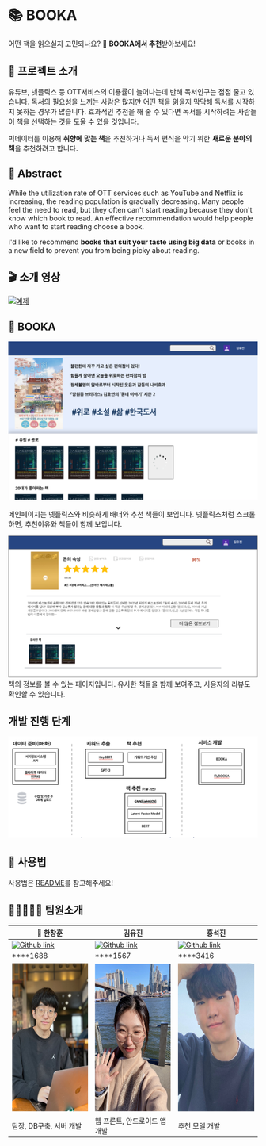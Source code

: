 # 📚 BOOKA
어떤 책을 읽으실지 고민되나요? 🤔 **BOOKA에서 추천**받아보세요!

## 📕 프로젝트 소개
유튜브, 넷플릭스 등 OTT서비스의 이용률이 늘어나는데 반해 독서인구는 점점 줄고 있습니다. 독서의 필요성을 느끼는 사람은 많지만 어떤 책을 읽을지 막막해 독서를 시작하지 못하는 경우가 많습니다. 효과적인 추천을 해 줄 수 있다면 독서를 시작하려는 사람들이 책을 선택하는 것을 도울 수 있을 것입니다.

빅데이터를 이용해 **취향에 맞는 책**을 추천하거나 독서 편식을 막기 위한 **새로운 분야의 책**을 추천하려고 합니다.

## 📙 Abstract
While the utilization rate of OTT services such as YouTube and Netflix is increasing, the reading population is gradually decreasing. Many people feel the need to read, but they often can't start reading because they don't know which book to read. An effective recommendation would help people who want to start reading choose a book.

I'd like to recommend **books that suit your taste using big data** or books in a new field to prevent you from being picky about reading.

## 🎬 소개 영상
[![예제](http://img.youtube.com/vi/Bte7J176N9Y/0.jpg)](https://youtu.be/RlQEoJaLQRA?t=0s) 

## 📖 BOOKA

![메인](pages/img/main.png)

메인페이지는 넷플릭스와 비슷하게 배너와 추천 책들이 보입니다. 넷플릭스처럼 스크롤하면, 추천이유와 책들이 함께 보입니다.

![책 상세](pages/img/book_detail.png)
책의 정보를 볼 수 있는 페이지입니다. 유사한 책들을 함께 보여주고, 사용자의 리뷰도 확인할 수 있습니다.

## 개발 진행 단계
![책 상세](pages/img/dev_step.png)



## 📎 사용법
사용법은 [README](https://github.com/kookmin-sw/capstone-2022-27/blob/master/README.md)를 참고해주세요!


## 🧑‍💻👩🏼‍💻 팀원소개

|👑 한창훈|김유진|홍석진|
|-------|----|-----|
|[![Github link](https://img.shields.io/badge/GitHub-100000?style=for-the-badge&logo=github&logoColor=white)](https://github.com/codingnoye)|[![Github link](https://img.shields.io/badge/GitHub-100000?style=for-the-badge&logo=github&logoColor=white)](https://github.com/Erica1217)|[![Github link](https://img.shields.io/badge/GitHub-100000?style=for-the-badge&logo=github&logoColor=white)](https://zziny-mago.github.io/)|
|****1688|****1567|****3416|
|<img src="pages/img/창훈.png" width="200" height="300"/> | <img src="pages/img/%EC%9C%A0%EC%A7%84.png" width="200" height="300"/>|<img src="pages/img/석진.png" width="200" height="300"/>|
|팀장, DB구축, 서버 개발|웹 프론트, 안드로이드 앱 개발|추천 모델 개발|
